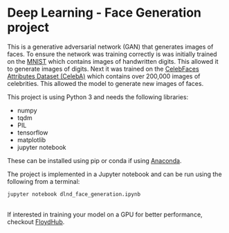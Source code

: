 # Deep Learning - Face Generation project

This is a generative adversarial network (GAN) that generates images of faces. To ensure the network was training correctly is was initially trained on
the [MNIST](http://yann.lecun.com/exdb/mnist/) which contains images of handwritten digits. This allowed it to generate images of digits. Next it was trained on
the [CelebFaces Attributes Dataset (CelebA)](http://mmlab.ie.cuhk.edu.hk/projects/CelebA.html) which contains over 200,000 images of celebrities. This allowed the model
to generate new images of faces.

This project is using Python 3 and needs the following libraries:

* numpy
* tqdm
* PIL
* tensorflow
* matplotlib
* jupyter notebook

These can be installed using pip or conda if using [Anaconda](https://www.continuum.io/downloads).

The project is implemented in a Jupyter notebook and can be run using the following from a terminal:

```jupyter notebook dlnd_face_generation.ipynb```

<br/>
If interested in training your model on a GPU for better performance, checkout <a href="http://www.floydhub.com">FloydHub</a>.
